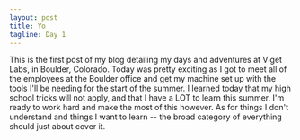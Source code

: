 ```yaml
---
layout: post
title: Yo
tagline: Day 1
---
```


This is the first post of my blog detailing my days and adventures at Viget Labs, in Boulder, Colorado. Today was pretty exciting as I got to meet all of the employees at the Boulder office and get my machine set up with the tools I'll be needing for the start of the summer. I learned today that my high school tricks will not apply, and that I have a LOT to learn this summer. I'm ready to work hard and make the most of this however. As for things I don't understand and things I want to learn -- the broad category of everything should just about cover it.